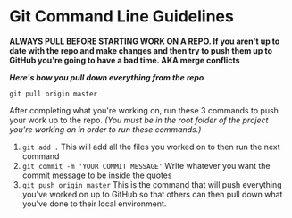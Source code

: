 # Git Command Line Guidelines

**ALWAYS PULL BEFORE STARTING WORK ON A REPO. If you aren't up to date with the repo and make changes and then try to push them up to GitHub you're going to have a bad time. AKA merge conflicts**

**_Here's how you pull down everything from the repo_**
```
git pull origin master
```

After completing what you're working on, run these 3 commands to push your work up to the repo. _(You must be in the root folder of the project you're working on in order to run these commands.)_

1. `git add .` This will add all the files you worked on to then run the next command
2. `git commit -m 'YOUR COMMIT MESSAGE'` Write whatever you want the commit message to be inside the quotes
3. `git push origin master` This is the command that will push everything you've worked on up to GitHub so that others can then pull down what you've done to their local environment.
